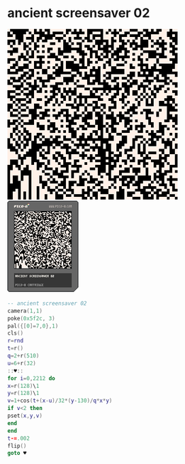<h1>ancient screensaver 02</h1>

<img src='ancient_screensaver_02.gif'></img>
<img src='ancient_screensaver_02.png'></img>

``` Lua
-- ancient screensaver 02
camera(1,1)
poke(0x5f2c, 3)
pal({[0]=7,0},1)
cls()
r=rnd
t=r()
q=2+r(510)
u=6+r(32)
::♥::
for i=0,2212 do
x=r(128)\1
y=r(128)\1
v=1+cos(t+(x-u)/32*(y-130)/q*x*y)
if v<2 then
pset(x,y,v)
end
end
t-=.002
flip()
goto ♥
```